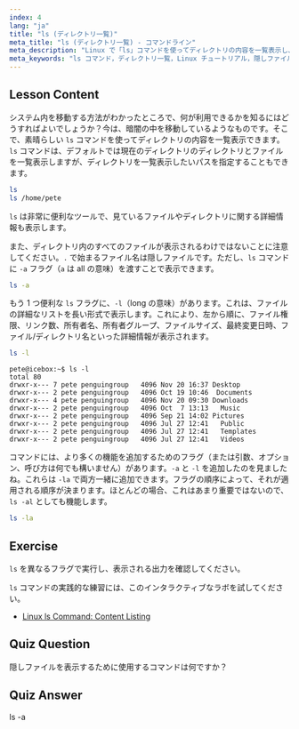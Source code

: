 ```yaml
---
index: 4
lang: "ja"
title: "ls (ディレクトリ一覧)"
meta_title: "ls (ディレクトリ一覧) - コマンドライン"
meta_description: "Linux で「ls」コマンドを使ってディレクトリの内容を一覧表示し、隠しファイルを表示し、ファイルの詳細を理解する方法を学びましょう。Linux コマンドラインスキルを向上させましょう！"
meta_keywords: "ls コマンド，ディレクトリ一覧，Linux チュートリアル，隠しファイル，Linux コマンド，初心者 Linux, Linux ガイド"
---
```


## Lesson Content

システム内を移動する方法がわかったところで、何が利用できるかを知るにはどうすればよいでしょうか？今は、暗闇の中を移動しているようなものです。そこで、素晴らしい `ls` コマンドを使ってディレクトリの内容を一覧表示できます。`ls` コマンドは、デフォルトでは現在のディレクトリのディレクトリとファイルを一覧表示しますが、ディレクトリを一覧表示したいパスを指定することもできます。

```bash
ls
ls /home/pete
```

`ls` は非常に便利なツールで、見ているファイルやディレクトリに関する詳細情報も表示します。

また、ディレクトリ内のすべてのファイルが表示されるわけではないことに注意してください。`.` で始まるファイル名は隠しファイルです。ただし、`ls` コマンドに `-a` フラグ（`a` は all の意味）を渡すことで表示できます。

```bash
ls -a
```

もう 1 つ便利な `ls` フラグに、`-l`（long の意味）があります。これは、ファイルの詳細なリストを長い形式で表示します。これにより、左から順に、ファイル権限、リンク数、所有者名、所有者グループ、ファイルサイズ、最終変更日時、ファイル/ディレクトリ名といった詳細情報が表示されます。

```bash
ls -l
```

```plaintext
pete@icebox:~$ ls -l
total 80
drwxr-x--- 7 pete penguingroup   4096 Nov 20 16:37 Desktop
drwxr-x--- 2 pete penguingroup   4096 Oct 19 10:46  Documents
drwxr-x--- 4 pete penguingroup   4096 Nov 20 09:30 Downloads
drwxr-x--- 2 pete penguingroup   4096 Oct  7 13:13   Music
drwxr-x--- 2 pete penguingroup   4096 Sep 21 14:02 Pictures
drwxr-x--- 2 pete penguingroup   4096 Jul 27 12:41   Public
drwxr-x--- 2 pete penguingroup   4096 Jul 27 12:41   Templates
drwxr-x--- 2 pete penguingroup   4096 Jul 27 12:41   Videos
```

コマンドには、より多くの機能を追加するためのフラグ（または引数、オプション、呼び方は何でも構いません）があります。`-a` と `-l` を追加したのを見ましたね。これらは `-la` で両方一緒に追加できます。フラグの順序によって、それが適用される順序が決まります。ほとんどの場合、これはあまり重要ではないので、`ls -al` としても機能します。

```bash
ls -la
```

## Exercise

`ls` を異なるフラグで実行し、表示される出力を確認してください。

`ls` コマンドの実践的な練習には、このインタラクティブなラボを試してください。

- [Linux ls Command: Content Listing](https://labex.io/ja/labs/linux-linux-ls-command-content-listing-219205)

## Quiz Question

隠しファイルを表示するために使用するコマンドは何ですか？

## Quiz Answer

ls -a
